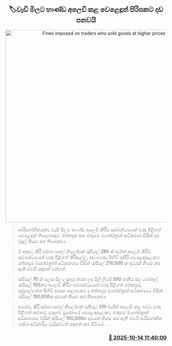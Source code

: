 <p align='center'><b><h2 align='center' title='Fines imposed on traders who sold goods at higher prices'>🏷වැඩි මිලට භාණ්ඩ අලෙවි කළ වෙළෙඳුන් පිරිසකට දඩ පනවයි</h2></b></p>
<p align='center'><img src='https://helakuru.sgp1.cdn.digitaloceanspaces.com/esana/images/lib/Consumer-Authority-archived.jpg' width='600' alt='Fines imposed on traders who sold goods at higher prices'></p>

> පාරිභෝගිකයන්ට වැඩි මිලට භාණ්ඩ අලෙවි කිරීම සම්බන්ධයෙන් වරද පිළිගත් වෙළෙඳුන් තිදෙනෙකුට රත්නපුර සහ මතුගම මහේස්ත්‍රාත් අධිකරණ විසින් දඩ මුදල් නියම කර තිබෙනවා.

> ඒ අනුව, කීරි සම්බා සහල් කිලෝවක් රුපියල් 295 ක් බැගින් අලෙවි කිරීම සම්බන්ධයෙන් වරද පිළිගත් කිරිඇල්ල, ඉඩංගොඩ පිහිටි සුපිරි වෙළෙඳසැලකට රත්නපුර මහේස්ත්‍රාත් අධිකරණය විසින් රුපියල් 210,000 ක දඩයක් නියම කර ඇති බවයි සඳහන් වන්නේ.

> රුපියල් 70 ක් ලෙස මිල ලකුණු කරන ලද මිලි ලීටර් 500 පානීය ජල බෝතල්, රුපියල් 100කට අලෙවි කිරීම සම්බන්ධයෙන් වරද පිළිගත් රත්නපුර, කුඩුගල්වත්ත පිහිටි ආපන ශාලාවකට ද රත්නපුර මහේස්ත්‍රාත් අධිකරණය විසින් රුපියල් 100,000ක දඩයක් නියම කර තිබෙනවා.

> එසේම, කීරි සම්බා සහල් කිලෝවක් රුපියල් 310 බැගින් අලෙවි කළ බවට වරද පිළිගත් කළුතර, මතුගම ප්‍රදේශයේ වෙළෙඳසැලකට මතුගම මහේස්ත්‍රාත් අධිකරණය විසින් රුපියල් 100,000ක දඩයක් නියම කර ඇති බවයි පාරිභෝගික සේවා අධිකාරිය වැඩිදුරටත් සඳහන් කර සිටියේ.



<h3 align='right'><a href='https://www.helakuru.lk/esana/p/114458/'>📅 2025-10-14 11:40:00</a></h3>
